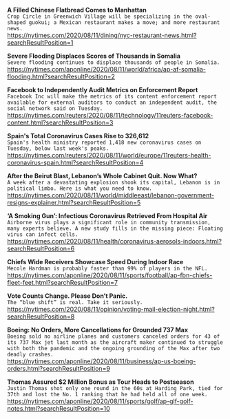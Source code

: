 **A Filled Chinese Flatbread Comes to Manhattan**\
`Crop Circle in Greenwich Village will be specializing in the oval-shaped guokui; a Mexican restaurant makes a move; and more restaurant news.`\
https://nytimes.com/2020/08/11/dining/nyc-restaurant-news.html?searchResultPosition=1

**Severe Flooding Displaces Scores of Thousands in Somalia**\
`Severe flooding continues to displace thousands of people in Somalia.`\
https://nytimes.com/aponline/2020/08/11/world/africa/ap-af-somalia-flooding.html?searchResultPosition=2

**Facebook to Independently Audit Metrics on Enforcement Report**\
`Facebook Inc will make the metrics of its content enforcement report available for external auditors to conduct an independent audit, the social network said on Tuesday.`\
https://nytimes.com/reuters/2020/08/11/technology/11reuters-facebook-content.html?searchResultPosition=3

**Spain's Total Coronavirus Cases Rise to 326,612**\
`Spain's health ministry reported 1,418 new coronavirus cases on Tuesday, below last week's peaks.`\
https://nytimes.com/reuters/2020/08/11/world/europe/11reuters-health-coronavirus-spain.html?searchResultPosition=4

**After the Beirut Blast, Lebanon’s Whole Cabinet Quit. Now What?**\
`A week after a devastating explosion shook its capital, Lebanon is in political limbo. Here is what you need to know.`\
https://nytimes.com/2020/08/11/world/middleeast/lebanon-government-resigns-explainer.html?searchResultPosition=5

**‘A Smoking Gun’: Infectious Coronavirus Retrieved From Hospital Air**\
`Airborne virus plays a significant role in community transmission, many experts believe. A new study fills in the missing piece: Floating virus can infect cells.`\
https://nytimes.com/2020/08/11/health/coronavirus-aerosols-indoors.html?searchResultPosition=6

**Chiefs Wide Receivers Showcase Speed During Indoor Race**\
`Mecole Hardman is probably faster than 99% of players in the NFL. `\
https://nytimes.com/aponline/2020/08/11/sports/football/ap-fbn-chiefs-fleet-feet.html?searchResultPosition=7

**Vote Counts Change. Please Don’t Panic.**\
`The “blue shift” is real. Take it seriously.`\
https://nytimes.com/2020/08/11/opinion/voting-mail-election-night.html?searchResultPosition=8

**Boeing: No Orders, More Cancellations for Grounded 737 Max**\
`Boeing sold no airline planes and customers canceled orders for 43 of its 737 Max jet last month as the aircraft maker continued to struggle with both the pandemic and the ongoing grounding of the Max after two deadly crashes.`\
https://nytimes.com/aponline/2020/08/11/business/ap-us-boeing-orders.html?searchResultPosition=9

**Thomas Assured $2 Million Bonus as Tour Heads to Postseason**\
`Justin Thomas shot only one round in the 60s at Harding Park, tied for 37th and lost the No. 1 ranking that he had held all of one week.`\
https://nytimes.com/aponline/2020/08/11/sports/golf/ap-glf-golf-notes.html?searchResultPosition=10

